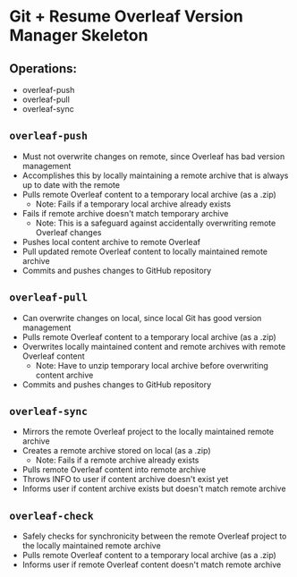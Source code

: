 # Git + Resume Overleaf Version Manager Skeleton

## Operations:

- overleaf-push
- overleaf-pull
- overleaf-sync

## `overleaf-push`

- Must not overwrite changes on remote, since Overleaf has bad version management
- Accomplishes this by locally maintaining a remote archive that is always up to date with the remote
- Pulls remote Overleaf content to a temporary local archive (as a .zip)
  - Note: Fails if a temporary local archive already exists
- Fails if remote archive doesn't match temporary archive
  - Note: This is a safeguard against accidentally overwriting remote Overleaf changes
- Pushes local content archive to remote Overleaf
- Pull updated remote Overleaf content to locally maintained remote archive
- Commits and pushes changes to GitHub repository

## `overleaf-pull`

- Can overwrite changes on local, since local Git has good version management
- Pulls remote Overleaf content to a temporary local archive (as a .zip)
- Overwrites locally maintained content and remote archives with remote Overleaf content
  - Note: Have to unzip temporary local archive before overwriting content archive
- Commits and pushes changes to GitHub repository

## `overleaf-sync`

- Mirrors the remote Overleaf project to the locally maintained remote archive
- Creates a remote archive stored on local (as a .zip)
  - Note: Fails if a remote archive already exists
- Pulls remote Overleaf content into remote archive
- Throws INFO to user if content archive doesn't exist yet
- Informs user if content archive exists but doesn't match remote archive

## `overleaf-check`

- Safely checks for synchronicity between the remote Overleaf project to the locally maintained remote archive
- Pulls remote Overleaf content to a temporary local archive (as a .zip)
- Informs user if remote Overleaf content doesn't match remote archive
